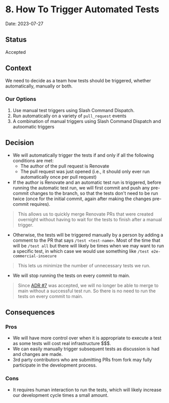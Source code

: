 # 8. How To Trigger Automated Tests

Date: 2023-07-27

## Status

Accepted

## Context

We need to decide as a team how tests should be triggered, whether automatically, manually or both.

### Our Options

1. Use manual test triggers using Slash Command Dispatch.
1. Run automatically on a variety of `pull_request` events
1. A combination of manual triggers using Slash Command Dispatch and autoomatic triggers

## Decision

- We will automatically trigger the tests if and only if all the following conditions are met:
  - The author of the pull request is Renovate
  - The pull request was just opened (i.e., it should only ever run automatically once per pull request)
- If the author is Renovate and an automatic test run is triggered, before running the automatic test run, we will first commit and push any pre-commit changes to the branch, so that the tests don't need to be run twice (once for the initial commit, again after making the changes pre-commit requires).
> This allows us to quickly merge Renovate PRs that were created overnight without having to wait for the tests to finish after a manual trigger.
- Otherwise, the tests will be triggered manually by a person by adding a comment to the PR that says `/test <test-name>`. Most of the time that will be `/test all` but there will likely be times when we may want to run a specific test, in which case we would use something like `/test e2e-commercial-insecure`
> This lets us minimize the number of unnecessary tests we run.
- We will stop running the tests on every commit to main.
> Since [ADR #7](./0007-branch-protection-settings.md) was accepted, we will no longer be able to merge to main without a successful test run. So there is no need to run the tests on every commit to main.

## Consequences

### Pros
- We will have more control over when it is appropriate to execute a test as some tests will cost real infrastructure $$$.
- We can easily manually trigger subsequent tests as discussion is had and changes are made.
- 3rd party contributors who are submitting PRs from fork may fully participate in the development process.

### Cons
- It requires human interaction to run the tests, which will likely increase our development cycle times a small amount.
